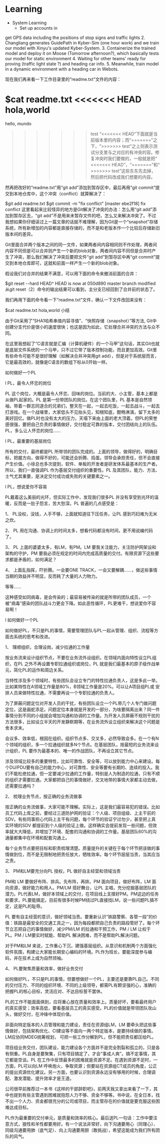 # Learning
- System Learning
   - Set up accounts in
   
   
   
get GPS data including the positions of stop signs and traffic lights 2. Changliang generates GuidePath in Kyber-Sim (one hour work) and we train our model with Xinyu's updated Kyber-System. 3. Containerize the trained model and deploy it on Moose (Tomorrow afternoon?), which basically tests our model for static environment 4.  Waiting for other teams' ready for proving  (traffic light state ?) and heading car info. 5. Meanwhile, train model in a dynamic environment with a heading car in Webots. 

现在我们再来看一下工作目录里的“readme.txt”文件的内容：

$cat readme.txt 
<<<<<<< HEAD 
hola,world 
======= 
hello, mundo 
>>>>>>> test
“<<<<<<< HEAD“下面就是当前版本里的内容；而“=======”之下，“>>>>>>> test”之上则表示测试分支里与之对应的有冲突的容。修复冲突时我们要做的，一般就是把“ <<<<<<< HEAD”，“=======”和“ >>>>>>> test”这些东东先去掉，然后把代码改成我们想要的内容。


然再把改好的“readme.txt”用“git add”添加到暂存区中，最后再用“git commit”提交到本地仓库中，这个冲突（conflict）就算解决了：

$git add readme.txt 
$git commit -m "fix conflict" 
[master ebe2f18] fix conflict 
这里看起来比较怪异的地方是Git解决了冲突的办法：怎么用“git add”添加到暂存区去，“git add”不是用来未暂存文件的吧，怎么又来解决冲突了。不过我想如果你仔细读过上一篇文章的话就不难理解，因为Git是一个“snapshot”存储系统，所有新增加的内容都是直接存储的，而不是和老版本作一个比较后存储新旧版本间的差异。

Git里面合并两个版本之间的同一文件，如果两者间内容相同则不作处理，两者间内容不同但是可以合并则产生一个新的blob对象，两者间内容不同但是合并时产生了冲突，那么我们解决了冲突后要把文件“git add”到暂存区中再“git commit”提交到本地仓库即可，这就和前面一样产生一个新的blob对象。

假设我们对合并的结果不满意，可以用下面的命令来撤消前面的合并：

$git reset --hard HEAD^ 
HEAD is now at 050d890 master branch modified 
从git reset（2）命令的输出结果可以看到，主分支已经回到了合并前的状态了。

我们再用下面的命令看一下“readme.txt”文件，确认一下文件改回来没有：

$cat readme.txt 
hola,world 
小结

由于Git采用了“SHA1哈希串值内容寻值”、“快照存储（snapshot）”等方法, Git中创建分支代价是很小的速度很快；也这是因为如此，它处理合并冲突的方法与众不同。

在这里我想起了“C语言就是汇编（计算机硬件）的一个马甲”这句话，其实Git也就是底层文件系统的一个马甲，只不过它带了版本控制功能，而且更加高效。Git里有些命令可能不是很好理解（如解决合并冲突用git add），但是对于系统层而言，它是最高效的，就像是C语言的数组下标从0开始一样。

如何做好一个PL

 

l  PL，最令人怀恋的岗位

PL 这个岗位，大概是最令人怀恋、回味的岗位。当前的大、小主管，基本上都是从做PL起家的。PL 是第一份带团队的岗位。在这个团队里，PL 基本是自然领袖，带着一群志同道合的兄弟们，整天在一起，一起去吃饭，一起去战斗，一起去打游戏。在一个战壕里，大家低头不见抬头见，知根知底，酣畅淋漓，留下太多的美好回忆。做PL时也没有太大的压力，天塌下来由上面的老大顶着。但PL的荣誉感很强，要把自己负责的事情做好，交付稳定可靠的版本，交付团结向上的队伍。PL，多么让人怀恋的岗位……

 

l  PL，最重要的基层岗位

所有的交付，最终都是PL 所带领的团队完成的。上面的领导，做得好的，明确目标，把握方向，做得不好的，可能还会折腾、捣蛋。领导会承担责任，但不会直接产生价值。小徐总也多次提到，软件、单板的开发者是研发体系最基本的生产者。所以，我们一直强调PL 作为基层交付组织的重要性。PL 及其团队，能力、方法、士气尤其重要，是决定交付成功或失败的关键要素之一。

 

l  PL，想说爱你不容易

PL戴着这么美丽的光环，但实际工作中，发现我们很多PL 并没有享受到光环的温暖，反而是一肚子怨言，苦大愁深。PL 普遍的几点感受是：

1、 PL没权，没钱，人手不够，上面就知道往下压任务，让PL 感到巧妇难为无米之炊。

2、 PL 用在沟通、协调上的时间太多，想看代码都没有时间，更不用说编代码了。

3、 PL 上面的婆婆太多，有LM，有PM。LM 要我关注能力，关注防护网架设和架构的守护，PM 要我必须在规定的时间内完成高质量的交付。有限资源下这些要求都是矛盾的，如何满足？

4、 上面乱指挥，吓折腾。一会要ONE TRACK，一会又要解耦……，做这些事情当期的效益并不明显，反而耗了大量的人力物力。

等等……

这种感受如同病毒，是会传染的；最容易被传染的就是所带的团队成员，一个被“病毒”感染的团队战斗力更会下降。如此恶性循环，PL更难干，想说爱你不容易啊！

 

l  如何做好一个PL

如何做好PL，不只是PL的事情，需要管理团队与PL一起从管理、组织、流程等方面去系统的思考和改进。

1、 理顺组织，合理设岗，减少拉通的工作量

按业务流来设计组织节点，不要在业务流外设组织。在领域内面向特性设立PL组织，在PL 之外不再设置专职拉通组织或岗位，PL 就是我们最基本的原子级作战单元，简化PL的运作和周边关系。

当特性涉及多个领域时，有些团队会设立专门的特性拉通负责人，这是多此一举。比如某特性在A领域工作量是80%，B领域工作量是20%。可以让A项目组PL或 安排人员来做特性拉通，不需要再设一个专职拉通的负责人。

为了屏蔽问题定位对开发人员的干扰，有些团队设立一个PL带几个人专门做问题定位，这是画蛇添足。问题定位本身就是开发的一部分，为啥要隔离出来？同一件事情分到不同的小组就会增加沟通和协调的工作量。为开发人员屏蔽不规则干扰的方法很多，比如设立半天的开发静默期等，在业务流外设立组织来解决这个问题是舍本求末。

会议多、效率低，根因在组织。组织节点多、交叉多，必然导致会多。在一个有N个领域的组织，多一个拉通组织就多N个节点。在基层团队，按最短的业务流来设计组织，PL 要作为最基本的、唯一的作战团队，不再设立其它节点。

涉及领域比较多的重要特性，比如可靠性、安全等，可以放到能力中心来建设。每个DU/PDU要有自己的能力中心，对可靠性、安全等要有长期的、连续的投入。我们不能杜绝拉通，但一定要减少拉通的工作量，特别是人为制造的拉通，只有不顺的组织才需要拉通。大家都把自己的事情做好，交叉地带的事情大家都主动去做，还需要拉通吗？

 

2、 梳理业务节点，按正确的业务流做事

按正确的业务流做事，大家可能不理解。实际上，这是我们最容易犯的错误。比如员工代码上库之前，要经过三道防护网的验证：个人级、项目组级、上主干前的SDV。有些同事担心代码上主干有问题，每个环节的验证宁过勿少，甚至把上真实环境的SDV 都提前到个人级的验证上做。这样确实会提前发现一些问题，但效率就大大降低，并增加了环境、配套的沟通和协调的工作量。基层团队60%的沟通量都集中在环境和配套沟通上。

每个业务节点要把目标和职责梳理清楚。质量提升的关键在于每个环节把该做的事情做到位，而不是无限制地把责任放大，牺牲效率。每个环节层层当责，当其应当之责。

 

3、 PM和LM要充分向PL 授权，PL 做好自主经营和领域当责

PM和 LM 要做好布阵、排兵。先布阵，再排。PM 面向项目，做好布阵，LM 面向资源，做好能力和用人。PM/LM 搭好舞台，让PL 主唱，充分挖掘基层团队的潜力。PL代表LM，做好本领域上的交付，在项目线上支撑好PM。PM这边的任务和要求，PL要能搞定。目前有很多时候PM绕过PL直接找LM，说一些问题PL搞不定，这是PL的耻辱。

PL 要有自主经营的意识，做好领域当责。要重新认识“铁路警察、各管一段”的价值：铁路是最安全的交通工具之一，因为每段都把自己负责的路段管好了。每个环节立志把自己的事情做好，减少PM/LM 的拉通和干预工作，PM / LM 让权于PL。PM / LM要实时赋能、帮助PL 解决困难，而不是帮助PL解决问题。

对于PM和LM 来说，工作重心下沉，建强基层组织。从意识和机制两个方面强化软件氛围，构建让大家能长期安心编码的环境。PL作为班长，要能深度参与编码，并在技术上成为自然领袖。

 

4、 PL要聚焦质量和效率，做好业务交付

如何做好PL，不只是PL的事情，但要想做好一个PL，主要还是要靠PL自己。不同的交付压力、不同的组织环境、不同的上级领导，都需PL有颗坚强的心，准确的把握PL的核心目标，灵活应对、不达目标誓不罢休。

PL的工作不能面面俱到，应将重心放在质量和效率上。质量好坏，要看最终用户的真实感受；效率高低，要看基层员工的真实感受。PL的价值就是带领团队攻山头，做好交付，在冲锋中体现价值。

非面向特定版本的人员管理和能力建设，责任在资源组LM，LM 要牵头把这些事情做好，包括架构优化、CI建设等不面向一两个特定版本，是要持续做的事情。LM应协同MDEG统筹规划， 可把一些工作分解到PL，但不能把责任都压给PL。

项目组业务交付，团队建设，能力建设各个方面并不是完全割裂和孤立的，只是各有侧重。PL自身是要聚集，只有项目搞定了，才会“事成人爽”。搞不定事情，其它都是空谈。PL 在工作中反馈最多的困难就是资源不足。在遇到资源不足时，一方面，PL可以向LM 呼唤炮火，争取资源；但要站在资源组CT成员的角度，公正的提出资源优化建议。另一方面，也要认识到资源永远没有够用的时候，合理调配、激发潜能、提升效率才是王道。

公司很早前推荐过一本书《这样的干部辞职吧》，前两天我又拿出来看了一下，其中也提到有些主管遇到困难就抱怨人力不够、资金不够等。书中说，在全日本，找不出一个人力、资金都很充分的公司或项目，而主管存在的价值就是要克服这些困难达成目标。

 

PL作为最重要的交付单元，是质量和效率的核心。最后送PL一句话：工作中要注意方式，狼性和羊性都要用好。有一个说法非常好，向下沟通要用心（同理心）、同级沟通要用肺（底气足）、向上沟通要用胆（敢挑战），希望这能成为我们所有团队的风气。
